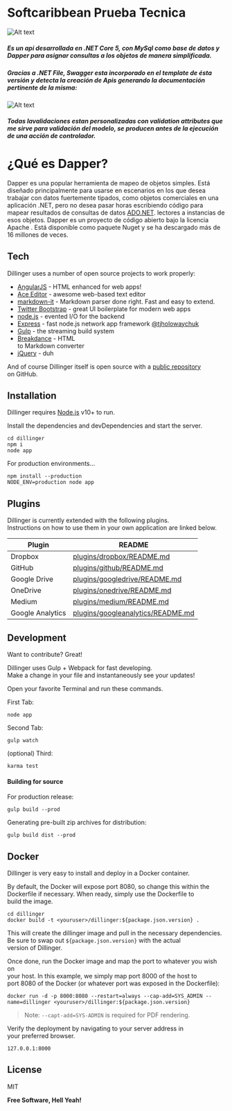 <!DOCTYPE html><html><head><meta charset="utf-8"><title>softcaribbeanPruebaTecnica.md</title><style></style></head><body id="preview">
<h1 class="code-line" data-line-start=0 data-line-end=1><a id="Softcaribbean_Prueba_Tecnica_0"></a>Softcaribbean Prueba Tecnica</h1>
<p class="has-line-data" data-line-start="2" data-line-end="3"><img src="https://www.softcaribbean.com/wp-content/uploads/2021/08/logo-softcaribbean.png" alt="Alt text" title="Title"></p>
<h5 class="code-line" data-line-start=4 data-line-end=5><a id="Es_un_api_desarrollada_en_NET_Core_5_con_MySql__como_base_de_datos_y__Dapper_para_asignar_consultas_a_los_objetos_de_manera_simplificada_4"></a>Es un api desarrollada en .NET Core 5, con MySql como base de datos y Dapper para asignar consultas a los objetos de manera simplificada.</h5>
<h5 class="code-line" data-line-start=6 data-line-end=7><a id="Gracias_a_NET_File_Swagger_esta_incorporado_en_el_template_de_sta_versin_y_detecta_la_creacin_de_Apis_generando_la_documentacin_pertinente_de_la_misma_6"></a>Gracias a .NET File, Swagger esta incorporado en el template de ésta versión y detecta la creación de Apis generando la documentación pertinente de la misma:</h5>
<p class="has-line-data" data-line-start="7" data-line-end="8"><img src="https://addons.mozilla.org/user-media/previews/full/192/192679.png?modified=1622132852" alt="Alt text" title="Title"></p>
<h5 class="code-line" data-line-start=9 data-line-end=10><a id="Todas_lavalidaciones_estan_personalizadas_con_validation_attributes_que_me_sirve_para_validacin_del_modelo_se_producen_antes_de_la_ejecucin_de_una_accin_de_controlador_9"></a>Todas lavalidaciones estan personalizadas con validation attributes que me sirve para validación del modelo, se producen antes de la ejecución de una acción de controlador.</h5>
<h1 class="code-line" data-line-start=12 data-line-end=13><a id="Qu_es_Dapper_12"></a>¿Qué es Dapper?</h1>
<p class="has-line-data" data-line-start="13" data-line-end="14">Dapper es una popular herramienta de mapeo de objetos simples. Está diseñado principalmente para usarse en escenarios en los que desea trabajar con datos fuertemente tipados, como objetos comerciales en una aplicación .NET, pero no desea pasar horas escribiendo código para mapear resultados de consultas de datos <a href="http://ADO.NET">ADO.NET</a>. lectores a instancias de esos objetos. Dapper es un proyecto de código abierto bajo la licencia Apache . Está disponible como paquete Nuget y se ha descargado más de 16 millones de veces.</p>
<h2 class="code-line" data-line-start=15 data-line-end=16><a id="Tech_15"></a>Tech</h2>
<p class="has-line-data" data-line-start="17" data-line-end="18">Dillinger uses a number of open source projects to work properly:</p>
<ul>
<li class="has-line-data" data-line-start="19" data-line-end="20"><a href="http://angularjs.org">AngularJS</a> - HTML enhanced for web apps!</li>
<li class="has-line-data" data-line-start="20" data-line-end="21"><a href="http://ace.ajax.org">Ace Editor</a> - awesome web-based text editor</li>
<li class="has-line-data" data-line-start="21" data-line-end="22"><a href="https://github.com/markdown-it/markdown-it">markdown-it</a> - Markdown parser done right. Fast and easy to extend.</li>
<li class="has-line-data" data-line-start="22" data-line-end="23"><a href="https://twitter.github.com/bootstrap/">Twitter Bootstrap</a> - great UI boilerplate for modern web apps</li>
<li class="has-line-data" data-line-start="23" data-line-end="24"><a href="https://nodejs.org">node.js</a> - evented I/O for the backend</li>
<li class="has-line-data" data-line-start="24" data-line-end="25"><a href="https://expressjs.com">Express</a> - fast node.js network app framework <a href="https://twitter.com/tjholowaychuk">@tjholowaychuk</a></li>
<li class="has-line-data" data-line-start="25" data-line-end="26"><a href="http://gulpjs.com">Gulp</a> - the streaming build system</li>
<li class="has-line-data" data-line-start="26" data-line-end="28"><a href="https://breakdance.github.io/breakdance/">Breakdance</a> - HTML<br>
to Markdown converter</li>
<li class="has-line-data" data-line-start="28" data-line-end="30"><a href="https://jquery.com">jQuery</a> - duh</li>
</ul>
<p class="has-line-data" data-line-start="30" data-line-end="32">And of course Dillinger itself is open source with a <a href="https://github.com/joemccann/dillinger">public repository</a><br>
on GitHub.</p>
<h2 class="code-line" data-line-start=33 data-line-end=34><a id="Installation_33"></a>Installation</h2>
<p class="has-line-data" data-line-start="35" data-line-end="36">Dillinger requires <a href="https://nodejs.org/">Node.js</a> v10+ to run.</p>
<p class="has-line-data" data-line-start="37" data-line-end="38">Install the dependencies and devDependencies and start the server.</p>
<pre><code class="has-line-data" data-line-start="40" data-line-end="44" class="language-sh"><span class="hljs-built_in">cd</span> dillinger
npm i
node app
</code></pre>
<p class="has-line-data" data-line-start="45" data-line-end="46">For production environments…</p>
<pre><code class="has-line-data" data-line-start="48" data-line-end="51" class="language-sh">npm install --production
NODE_ENV=production node app
</code></pre>
<h2 class="code-line" data-line-start=52 data-line-end=53><a id="Plugins_52"></a>Plugins</h2>
<p class="has-line-data" data-line-start="54" data-line-end="56">Dillinger is currently extended with the following plugins.<br>
Instructions on how to use them in your own application are linked below.</p>
<table class="table table-striped table-bordered">
<thead>
<tr>
<th>Plugin</th>
<th>README</th>
</tr>
</thead>
<tbody>
<tr>
<td>Dropbox</td>
<td><a href="https://github.com/joemccann/dillinger/tree/master/plugins/dropbox/README.md">plugins/dropbox/README.md</a></td>
</tr>
<tr>
<td>GitHub</td>
<td><a href="https://github.com/joemccann/dillinger/tree/master/plugins/github/README.md">plugins/github/README.md</a></td>
</tr>
<tr>
<td>Google Drive</td>
<td><a href="https://github.com/joemccann/dillinger/tree/master/plugins/googledrive/README.md">plugins/googledrive/README.md</a></td>
</tr>
<tr>
<td>OneDrive</td>
<td><a href="https://github.com/joemccann/dillinger/tree/master/plugins/onedrive/README.md">plugins/onedrive/README.md</a></td>
</tr>
<tr>
<td>Medium</td>
<td><a href="https://github.com/joemccann/dillinger/tree/master/plugins/medium/README.md">plugins/medium/README.md</a></td>
</tr>
<tr>
<td>Google Analytics</td>
<td><a href="https://github.com/RahulHP/dillinger/blob/master/plugins/googleanalytics/README.md">plugins/googleanalytics/README.md</a></td>
</tr>
</tbody>
</table>
<h2 class="code-line" data-line-start=66 data-line-end=67><a id="Development_66"></a>Development</h2>
<p class="has-line-data" data-line-start="68" data-line-end="69">Want to contribute? Great!</p>
<p class="has-line-data" data-line-start="70" data-line-end="72">Dillinger uses Gulp + Webpack for fast developing.<br>
Make a change in your file and instantaneously see your updates!</p>
<p class="has-line-data" data-line-start="73" data-line-end="74">Open your favorite Terminal and run these commands.</p>
<p class="has-line-data" data-line-start="75" data-line-end="76">First Tab:</p>
<pre><code class="has-line-data" data-line-start="78" data-line-end="80" class="language-sh">node app
</code></pre>
<p class="has-line-data" data-line-start="81" data-line-end="82">Second Tab:</p>
<pre><code class="has-line-data" data-line-start="84" data-line-end="86" class="language-sh">gulp watch
</code></pre>
<p class="has-line-data" data-line-start="87" data-line-end="88">(optional) Third:</p>
<pre><code class="has-line-data" data-line-start="90" data-line-end="92" class="language-sh">karma <span class="hljs-built_in">test</span>
</code></pre>
<h4 class="code-line" data-line-start=93 data-line-end=94><a id="Building_for_source_93"></a>Building for source</h4>
<p class="has-line-data" data-line-start="95" data-line-end="96">For production release:</p>
<pre><code class="has-line-data" data-line-start="98" data-line-end="100" class="language-sh">gulp build --prod
</code></pre>
<p class="has-line-data" data-line-start="101" data-line-end="102">Generating pre-built zip archives for distribution:</p>
<pre><code class="has-line-data" data-line-start="104" data-line-end="106" class="language-sh">gulp build dist --prod
</code></pre>
<h2 class="code-line" data-line-start=107 data-line-end=108><a id="Docker_107"></a>Docker</h2>
<p class="has-line-data" data-line-start="109" data-line-end="110">Dillinger is very easy to install and deploy in a Docker container.</p>
<p class="has-line-data" data-line-start="111" data-line-end="114">By default, the Docker will expose port 8080, so change this within the<br>
Dockerfile if necessary. When ready, simply use the Dockerfile to<br>
build the image.</p>
<pre><code class="has-line-data" data-line-start="116" data-line-end="119" class="language-sh"><span class="hljs-built_in">cd</span> dillinger
docker build -t &lt;youruser&gt;/dillinger:<span class="hljs-variable">${package.json.version}</span> .
</code></pre>
<p class="has-line-data" data-line-start="120" data-line-end="123">This will create the dillinger image and pull in the necessary dependencies.<br>
Be sure to swap out <code>${package.json.version}</code> with the actual<br>
version of Dillinger.</p>
<p class="has-line-data" data-line-start="124" data-line-end="127">Once done, run the Docker image and map the port to whatever you wish on<br>
your host. In this example, we simply map port 8000 of the host to<br>
port 8080 of the Docker (or whatever port was exposed in the Dockerfile):</p>
<pre><code class="has-line-data" data-line-start="129" data-line-end="131" class="language-sh">docker run <span class="hljs-operator">-d</span> -p <span class="hljs-number">8000</span>:<span class="hljs-number">8080</span> --restart=always --cap-add=SYS_ADMIN --name=dillinger &lt;youruser&gt;/dillinger:<span class="hljs-variable">${package.json.version}</span>
</code></pre>
<blockquote>
<p class="has-line-data" data-line-start="132" data-line-end="133">Note: <code>--capt-add=SYS-ADMIN</code> is required for PDF rendering.</p>
</blockquote>
<p class="has-line-data" data-line-start="134" data-line-end="136">Verify the deployment by navigating to your server address in<br>
your preferred browser.</p>
<pre><code class="has-line-data" data-line-start="138" data-line-end="140" class="language-sh"><span class="hljs-number">127.0</span>.<span class="hljs-number">0.1</span>:<span class="hljs-number">8000</span>
</code></pre>
<h2 class="code-line" data-line-start=141 data-line-end=142><a id="License_141"></a>License</h2>
<p class="has-line-data" data-line-start="143" data-line-end="144">MIT</p>
<p class="has-line-data" data-line-start="145" data-line-end="146"><strong>Free Software, Hell Yeah!</strong></p>
</body></html>